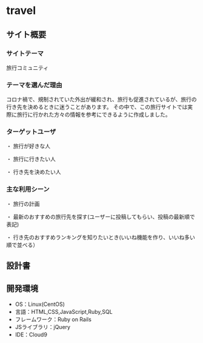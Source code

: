 # travel

## サイト概要
### サイトテーマ
旅行コミュニティ

### テーマを選んだ理由
コロナ禍で、規制されていた外出が緩和され、旅行も促進されているが、旅行の行き先を決めるときに迷うことがあります。
その中で、この旅行サイトでは実際に旅行に行かれた方々の情報を参考にできるように作成しました。

### ターゲットユーザ
・ 旅行が好きな人

・ 旅行に行きたい人

・ 行き先を決めたい人
### 主な利用シーン
・ 旅行の計画

・ 最新のおすすめの旅行先を探す(ユーザーに投稿してもらい、投稿の最新順で表記)

・ 行き先のおすすめランキングを知りたいとき(いいね機能を作り、いいね多い順で並べる）

## 設計書


## 開発環境
- OS：Linux(CentOS)
- 言語：HTML,CSS,JavaScript,Ruby,SQL
- フレームワーク：Ruby on Rails
- JSライブラリ：jQuery
- IDE：Cloud9


